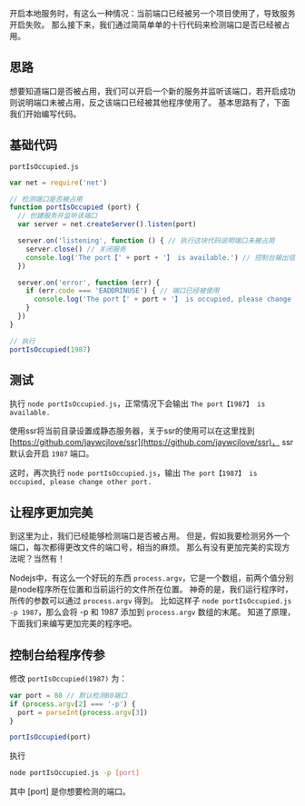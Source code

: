 开启本地服务时，有这么一种情况：当前端口已经被另一个项目使用了，导致服务开启失败。
那么接下来，我们通过简简单单的十行代码来检测端口是否已经被占用。
## 思路

想要知道端口是否被占用，我们可以开启一个新的服务并监听该端口，若开启成功则说明端口未被占用，反之该端口已经被其他程序使用了。
基本思路有了，下面我们开始编写代码。
## 基础代码

`portIsOccupied.js`

``` js
var net = require('net')

// 检测端口是否被占用
function portIsOccupied (port) {
  // 创建服务并监听该端口
  var server = net.createServer().listen(port)

  server.on('listening', function () { // 执行这块代码说明端口未被占用
    server.close() // 关闭服务
    console.log('The port【' + port + '】 is available.') // 控制台输出信息
  })

  server.on('error', function (err) {
    if (err.code === 'EADDRINUSE') { // 端口已经被使用
      console.log('The port【' + port + '】 is occupied, please change other port.')
    }
  })
}

// 执行
portIsOccupied(1987)

```
## 测试

执行 `node portIsOccupied.js`，正常情况下会输出 `The port【1987】 is available.`

使用ssr将当前目录设置成静态服务器，关于ssr的使用可以在这里找到 [https://github.com/jaywcjlove/ssr](https://github.com/jaywcjlove/ssr)，
ssr默认会开启 `1987` 端口。

这时，再次执行 `node portIsOccupied.js`，输出 `The port【1987】 is occupied, please change other port.`
## 让程序更加完美

到这里为止，我们已经能够检测端口是否被占用。
但是，假如我要检测另外一个端口，每次都得更改文件的端口号，相当的麻烦。
那么有没有更加完美的实现方法呢？当然有！

Nodejs中，有这么一个好玩的东西 `process.argv`，它是一个数组，前两个值分别是node程序所在位置和当前运行的文件所在位置。
神奇的是，我们运行程序时，所传的参数可以通过 `process.argv` 得到。
比如这样子 `node portIsOccupied.js -p 1987`，那么会将 -p 和 1987 添加到 `process.argv` 数组的末尾。
知道了原理，下面我们来编写更加完美的程序吧。
## 控制台给程序传参

修改 `portIsOccupied(1987)` 为：

``` js
var port = 80 // 默认检测80端口
if (process.argv[2] === '-p') {
  port = parseInt(process.argv[3])
}

portIsOccupied(port)
```

执行

``` bash
node portIsOccupied.js -p [port]
```

其中 [port] 是你想要检测的端口。